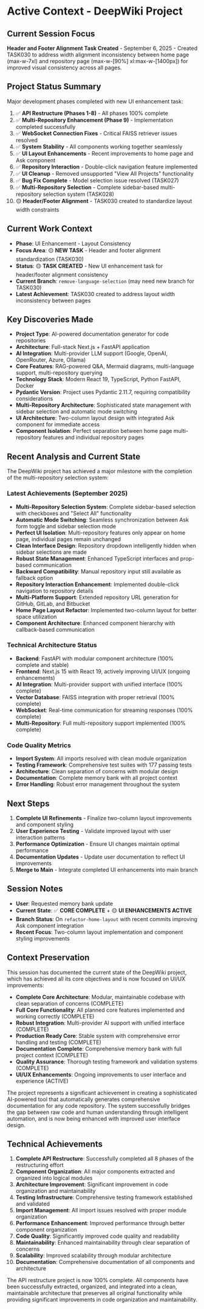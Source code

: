 # Active Context - DeepWiki Project

## Current Session Focus
**Header and Footer Alignment Task Created** - September 6, 2025 - Created TASK030 to address width alignment inconsistency between home page (max-w-7xl) and repository page (max-w-[90%] xl:max-w-[1400px]) for improved visual consistency across all pages.

## Project Status Summary
Major development phases completed with new UI enhancement task:
1. ✅ **API Restructure (Phases 1-8)** - All phases 100% complete
2. ✅ **Multi-Repository Enhancement (Phase 9)** - Implementation completed successfully  
3. ✅ **WebSocket Connection Fixes** - Critical FAISS retriever issues resolved
4. ✅ **System Stability** - All components working together seamlessly
5. ✅ **UI Layout Enhancements** - Recent improvements to home page and Ask component
6. ✅ **Repository Interaction** - Double-click navigation feature implemented
7. ✅ **UI Cleanup** - Removed unsupported "View All Projects" functionality
8. ✅ **Bug Fix Complete** - Model selection issue resolved (TASK027)
9. ✅ **Multi-Repository Selection** - Complete sidebar-based multi-repository selection system (TASK028)
10. 🟡 **Header/Footer Alignment** - TASK030 created to standardize layout width constraints

## Current Work Context
- **Phase**: UI Enhancement - Layout Consistency
- **Focus Area**: 🟡 **NEW TASK** - Header and footer alignment standardization (TASK030)
- **Status**: 🟡 **TASK CREATED** - New UI enhancement task for header/footer alignment consistency
- **Current Branch**: `remove-language-selection` (may need new branch for TASK030)
- **Latest Achievement**: TASK030 created to address layout width inconsistency between pages

## Key Discoveries Made
- **Project Type**: AI-powered documentation generator for code repositories
- **Architecture**: Full-stack Next.js + FastAPI application
- **AI Integration**: Multi-provider LLM support (Google, OpenAI, OpenRouter, Azure, Ollama)
- **Core Features**: RAG-powered Q&A, Mermaid diagrams, multi-language support, multi-repository querying
- **Technology Stack**: Modern React 19, TypeScript, Python FastAPI, Docker
- **Pydantic Version**: Project uses Pydantic 2.11.7, requiring compatibility considerations
- **Multi-Repository Architecture**: Sophisticated state management with sidebar selection and automatic mode switching
- **UI Architecture**: Two-column layout design with integrated Ask component for immediate access
- **Component Isolation**: Perfect separation between home page multi-repository features and individual repository pages

## Recent Analysis and Current State
The DeepWiki project has achieved a major milestone with the completion of the multi-repository selection system:

### **Latest Achievements (September 2025)**
- **Multi-Repository Selection System**: Complete sidebar-based selection with checkboxes and "Select All" functionality
- **Automatic Mode Switching**: Seamless synchronization between Ask form toggle and sidebar selection mode
- **Perfect UI Isolation**: Multi-repository features only appear on home page, individual pages remain unchanged
- **Clean Interface Design**: Repository dropdown intelligently hidden when sidebar selections are made
- **Robust State Management**: Enhanced TypeScript interfaces and prop-based communication
- **Backward Compatibility**: Manual repository input still available as fallback option
- **Repository Interaction Enhancement**: Implemented double-click navigation to repository details
- **Multi-Platform Support**: Extended repository URL generation for GitHub, GitLab, and Bitbucket
- **Home Page Layout Refactor**: Implemented two-column layout for better space utilization
- **Component Architecture**: Enhanced component hierarchy with callback-based communication

### **Technical Architecture Status**
- **Backend**: FastAPI with modular component architecture (100% complete and stable)
- **Frontend**: Next.js 15 with React 19, actively improving UI/UX (ongoing enhancements)
- **AI Integration**: Multi-provider support with unified interface (100% complete)
- **Vector Database**: FAISS integration with proper retrieval (100% complete)
- **WebSocket**: Real-time communication for streaming responses (100% complete)
- **Multi-Repository**: Full multi-repository support implemented (100% complete)

### **Code Quality Metrics**
- **Import System**: All imports resolved with clean module organization
- **Testing Framework**: Comprehensive test suites with 177 passing tests
- **Architecture**: Clean separation of concerns with modular design
- **Documentation**: Complete memory bank with all project context
- **Error Handling**: Robust error management throughout the system

## Next Steps
1. **Complete UI Refinements** - Finalize two-column layout improvements and component styling
2. **User Experience Testing** - Validate improved layout with user interaction patterns
3. **Performance Optimization** - Ensure UI changes maintain optimal performance
4. **Documentation Updates** - Update user documentation to reflect UI improvements
5. **Merge to Main** - Integrate completed UI enhancements into main branch

## Session Notes
- **User**: Requested memory bank update
- **Current State**: ✅ **CORE COMPLETE** + 🟡 **UI ENHANCEMENTS ACTIVE**
- **Branch Status**: On `refactor-home-layout` with recent commits improving Ask component integration
- **Recent Focus**: Two-column layout implementation and component styling improvements

## Context Preservation
This session has documented the current state of the DeepWiki project, which has achieved all its core objectives and is now focused on UI/UX improvements:

- **Complete Core Architecture**: Modular, maintainable codebase with clean separation of concerns (COMPLETE)
- **Full Core Functionality**: All planned core features implemented and working correctly (COMPLETE)
- **Robust Integration**: Multi-provider AI support with unified interface (COMPLETE)
- **Production Ready Core**: Stable system with comprehensive error handling and testing (COMPLETE)
- **Documentation Complete**: Comprehensive memory bank with full project context (COMPLETE)
- **Quality Assurance**: Thorough testing framework and validation systems (COMPLETE)
- **UI/UX Enhancements**: Ongoing improvements to user interface and experience (ACTIVE)

The project represents a significant achievement in creating a sophisticated AI-powered tool that automatically generates comprehensive documentation for any code repository. The system successfully bridges the gap between raw code and human understanding through intelligent automation, and is now being enhanced with improved user interface design.

## Technical Achievements
1. **Complete API Restructure**: Successfully completed all 8 phases of the restructuring effort
2. **Component Organization**: All major components extracted and organized into logical modules
3. **Architecture Improvement**: Significant improvement in code organization and maintainability
4. **Testing Infrastructure**: Comprehensive testing framework established and validated
5. **Import Management**: All import issues resolved with proper module organization
6. **Performance Enhancement**: Improved performance through better component organization
7. **Code Quality**: Significantly improved code quality and readability
8. **Maintainability**: Enhanced maintainability through clear separation of concerns
9. **Scalability**: Improved scalability through modular architecture
10. **Documentation**: Comprehensive documentation of all components and architecture

The API restructure project is now 100% complete. All components have been successfully extracted, organized, and integrated into a clean, maintainable architecture that preserves all original functionality while providing significant improvements in code organization and maintainability.
